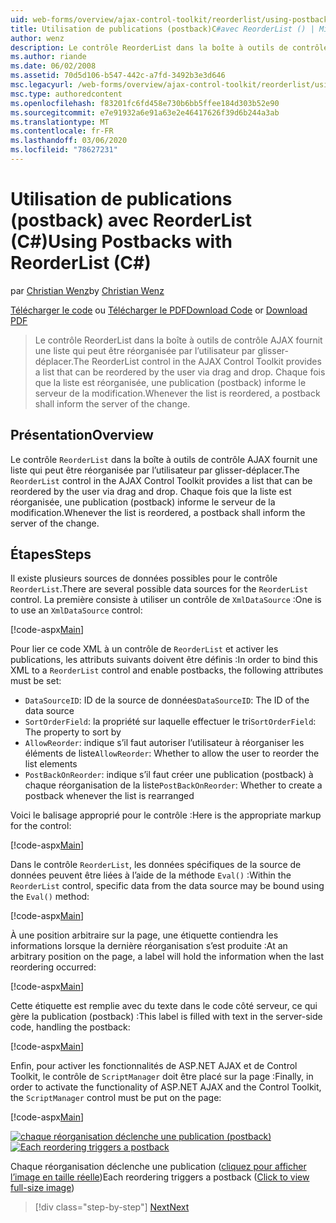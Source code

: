 ```yaml
---
uid: web-forms/overview/ajax-control-toolkit/reorderlist/using-postbacks-with-reorderlist-cs
title: Utilisation de publications (postback)C#avec ReorderList () | Microsoft Docs
author: wenz
description: Le contrôle ReorderList dans la boîte à outils de contrôle AJAX fournit une liste qui peut être réorganisée par l’utilisateur par glisser-déplacer. Chaque fois que la liste est réorganisée, un bon de commande...
ms.author: riande
ms.date: 06/02/2008
ms.assetid: 70d5d106-b547-442c-a7fd-3492b3e3d646
msc.legacyurl: /web-forms/overview/ajax-control-toolkit/reorderlist/using-postbacks-with-reorderlist-cs
msc.type: authoredcontent
ms.openlocfilehash: f83201fc6fd458e730b6bb5ffee184d303b52e90
ms.sourcegitcommit: e7e91932a6e91a63e2e46417626f39d6b244a3ab
ms.translationtype: MT
ms.contentlocale: fr-FR
ms.lasthandoff: 03/06/2020
ms.locfileid: "78627231"
---
```

# <a name="using-postbacks-with-reorderlist-c"></a><span data-ttu-id="aaaff-104">Utilisation de publications (postback) avec ReorderList (C#)</span><span class="sxs-lookup"><span data-stu-id="aaaff-104">Using Postbacks with ReorderList (C#)</span></span>

<span data-ttu-id="aaaff-105">par [Christian Wenz](https://github.com/wenz)</span><span class="sxs-lookup"><span data-stu-id="aaaff-105">by [Christian Wenz](https://github.com/wenz)</span></span>

<span data-ttu-id="aaaff-106">[Télécharger le code](https://download.microsoft.com/download/9/3/f/93f8daea-bebd-4821-833b-95205389c7d0/ReorderList4.cs.zip) ou [Télécharger le PDF](https://download.microsoft.com/download/2/d/c/2dc10e34-6983-41d4-9c08-f78f5387d32b/reorderlist4CS.pdf)</span><span class="sxs-lookup"><span data-stu-id="aaaff-106">[Download Code](https://download.microsoft.com/download/9/3/f/93f8daea-bebd-4821-833b-95205389c7d0/ReorderList4.cs.zip) or [Download PDF](https://download.microsoft.com/download/2/d/c/2dc10e34-6983-41d4-9c08-f78f5387d32b/reorderlist4CS.pdf)</span></span>

> <span data-ttu-id="aaaff-107">Le contrôle ReorderList dans la boîte à outils de contrôle AJAX fournit une liste qui peut être réorganisée par l’utilisateur par glisser-déplacer.</span><span class="sxs-lookup"><span data-stu-id="aaaff-107">The ReorderList control in the AJAX Control Toolkit provides a list that can be reordered by the user via drag and drop.</span></span> <span data-ttu-id="aaaff-108">Chaque fois que la liste est réorganisée, une publication (postback) informe le serveur de la modification.</span><span class="sxs-lookup"><span data-stu-id="aaaff-108">Whenever the list is reordered, a postback shall inform the server of the change.</span></span>

## <a name="overview"></a><span data-ttu-id="aaaff-109">Présentation</span><span class="sxs-lookup"><span data-stu-id="aaaff-109">Overview</span></span>

<span data-ttu-id="aaaff-110">Le contrôle `ReorderList` dans la boîte à outils de contrôle AJAX fournit une liste qui peut être réorganisée par l’utilisateur par glisser-déplacer.</span><span class="sxs-lookup"><span data-stu-id="aaaff-110">The `ReorderList` control in the AJAX Control Toolkit provides a list that can be reordered by the user via drag and drop.</span></span> <span data-ttu-id="aaaff-111">Chaque fois que la liste est réorganisée, une publication (postback) informe le serveur de la modification.</span><span class="sxs-lookup"><span data-stu-id="aaaff-111">Whenever the list is reordered, a postback shall inform the server of the change.</span></span>

## <a name="steps"></a><span data-ttu-id="aaaff-112">Étapes</span><span class="sxs-lookup"><span data-stu-id="aaaff-112">Steps</span></span>

<span data-ttu-id="aaaff-113">Il existe plusieurs sources de données possibles pour le contrôle `ReorderList`.</span><span class="sxs-lookup"><span data-stu-id="aaaff-113">There are several possible data sources for the `ReorderList` control.</span></span> <span data-ttu-id="aaaff-114">La première consiste à utiliser un contrôle de `XmlDataSource` :</span><span class="sxs-lookup"><span data-stu-id="aaaff-114">One is to use an `XmlDataSource` control:</span></span>

[!code-aspx[Main](using-postbacks-with-reorderlist-cs/samples/sample1.aspx)]

<span data-ttu-id="aaaff-115">Pour lier ce code XML à un contrôle de `ReorderList` et activer les publications, les attributs suivants doivent être définis :</span><span class="sxs-lookup"><span data-stu-id="aaaff-115">In order to bind this XML to a `ReorderList` control and enable postbacks, the following attributes must be set:</span></span>

- <span data-ttu-id="aaaff-116">`DataSourceID`: ID de la source de données</span><span class="sxs-lookup"><span data-stu-id="aaaff-116">`DataSourceID`: The ID of the data source</span></span>
- <span data-ttu-id="aaaff-117">`SortOrderField`: la propriété sur laquelle effectuer le tri</span><span class="sxs-lookup"><span data-stu-id="aaaff-117">`SortOrderField`: The property to sort by</span></span>
- <span data-ttu-id="aaaff-118">`AllowReorder`: indique s’il faut autoriser l’utilisateur à réorganiser les éléments de liste</span><span class="sxs-lookup"><span data-stu-id="aaaff-118">`AllowReorder`: Whether to allow the user to reorder the list elements</span></span>
- <span data-ttu-id="aaaff-119">`PostBackOnReorder`: indique s’il faut créer une publication (postback) à chaque réorganisation de la liste</span><span class="sxs-lookup"><span data-stu-id="aaaff-119">`PostBackOnReorder`: Whether to create a postback whenever the list is rearranged</span></span>

<span data-ttu-id="aaaff-120">Voici le balisage approprié pour le contrôle :</span><span class="sxs-lookup"><span data-stu-id="aaaff-120">Here is the appropriate markup for the control:</span></span>

[!code-aspx[Main](using-postbacks-with-reorderlist-cs/samples/sample2.aspx)]

<span data-ttu-id="aaaff-121">Dans le contrôle `ReorderList`, les données spécifiques de la source de données peuvent être liées à l’aide de la méthode `Eval()` :</span><span class="sxs-lookup"><span data-stu-id="aaaff-121">Within the `ReorderList` control, specific data from the data source may be bound using the `Eval()` method:</span></span>

[!code-aspx[Main](using-postbacks-with-reorderlist-cs/samples/sample3.aspx)]

<span data-ttu-id="aaaff-122">À une position arbitraire sur la page, une étiquette contiendra les informations lorsque la dernière réorganisation s’est produite :</span><span class="sxs-lookup"><span data-stu-id="aaaff-122">At an arbitrary position on the page, a label will hold the information when the last reordering occurred:</span></span>

[!code-aspx[Main](using-postbacks-with-reorderlist-cs/samples/sample4.aspx)]

<span data-ttu-id="aaaff-123">Cette étiquette est remplie avec du texte dans le code côté serveur, ce qui gère la publication (postback) :</span><span class="sxs-lookup"><span data-stu-id="aaaff-123">This label is filled with text in the server-side code, handling the postback:</span></span>

[!code-aspx[Main](using-postbacks-with-reorderlist-cs/samples/sample5.aspx)]

<span data-ttu-id="aaaff-124">Enfin, pour activer les fonctionnalités de ASP.NET AJAX et de Control Toolkit, le contrôle de `ScriptManager` doit être placé sur la page :</span><span class="sxs-lookup"><span data-stu-id="aaaff-124">Finally, in order to activate the functionality of ASP.NET AJAX and the Control Toolkit, the `ScriptManager` control must be put on the page:</span></span>

[!code-aspx[Main](using-postbacks-with-reorderlist-cs/samples/sample6.aspx)]

<span data-ttu-id="aaaff-125">[![chaque réorganisation déclenche une publication (postback)](using-postbacks-with-reorderlist-cs/_static/image2.png)](using-postbacks-with-reorderlist-cs/_static/image1.png)</span><span class="sxs-lookup"><span data-stu-id="aaaff-125">[![Each reordering triggers a postback](using-postbacks-with-reorderlist-cs/_static/image2.png)](using-postbacks-with-reorderlist-cs/_static/image1.png)</span></span>

<span data-ttu-id="aaaff-126">Chaque réorganisation déclenche une publication ([cliquez pour afficher l’image en taille réelle](using-postbacks-with-reorderlist-cs/_static/image3.png))</span><span class="sxs-lookup"><span data-stu-id="aaaff-126">Each reordering triggers a postback ([Click to view full-size image](using-postbacks-with-reorderlist-cs/_static/image3.png))</span></span>

> [!div class="step-by-step"]
> [<span data-ttu-id="aaaff-127">Next</span><span class="sxs-lookup"><span data-stu-id="aaaff-127">Next</span></span>](drag-and-drop-via-reorderlist-cs.md)
